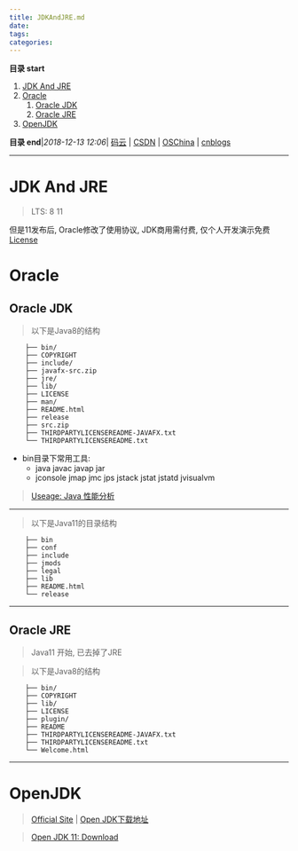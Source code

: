 ```yaml
---
title: JDKAndJRE.md
date: 
tags: 
categories: 
---
```


**目录 start**
 
1. [JDK And JRE](#jdk-and-jre)
1. [Oracle](#oracle)
    1. [Oracle JDK](#oracle-jdk)
    1. [Oracle JRE](#oracle-jre)
1. [OpenJDK](#openjdk)

**目录 end**|_2018-12-13 12:06_| [码云](https://gitee.com/gin9) | [CSDN](http://blog.csdn.net/kcp606) | [OSChina](https://my.oschina.net/kcp1104) | [cnblogs](http://www.cnblogs.com/kuangcp)
****************************************
# JDK And JRE
> LTS: 8 11

但是11发布后, Oracle修改了使用协议, JDK商用需付费, 仅个人开发演示免费 [License](https://www.oracle.com/technetwork/java/javase/terms/license/javase-license.html)

# Oracle
## Oracle JDK

> 以下是Java8的结构
```
    ├── bin/
    ├── COPYRIGHT
    ├── include/
    ├── javafx-src.zip
    ├── jre/
    ├── lib/
    ├── LICENSE
    ├── man/
    ├── README.html
    ├── release
    ├── src.zip
    ├── THIRDPARTYLICENSEREADME-JAVAFX.txt
    └── THIRDPARTYLICENSEREADME.txt
```

- bin目录下常用工具: 
    - java javac javap jar 
    - jconsole jmap jmc jps jstack jstat jstatd jvisualvm

>  [Useage: Java 性能分析](/Java/AdvancedLearning/JavaPerformance.md)

*********************

> 以下是Java11的目录结构
```
    ├── bin
    ├── conf
    ├── include
    ├── jmods
    ├── legal
    ├── lib
    ├── README.html
    └── release
```

*******************
## Oracle JRE
> Java11 开始, 已去掉了JRE

> 以下是Java8的结构
```
    ├── bin/
    ├── COPYRIGHT
    ├── lib/
    ├── LICENSE
    ├── plugin/
    ├── README
    ├── THIRDPARTYLICENSEREADME-JAVAFX.txt
    ├── THIRDPARTYLICENSEREADME.txt
    └── Welcome.html
```

*********************************************************

# OpenJDK
> [Official Site](http://openjdk.java.net/) | [Open JDK下载地址](https://adoptopenjdk.net/nightly.html)

> [Open JDK 11: Download](http://jdk.java.net/11/)
